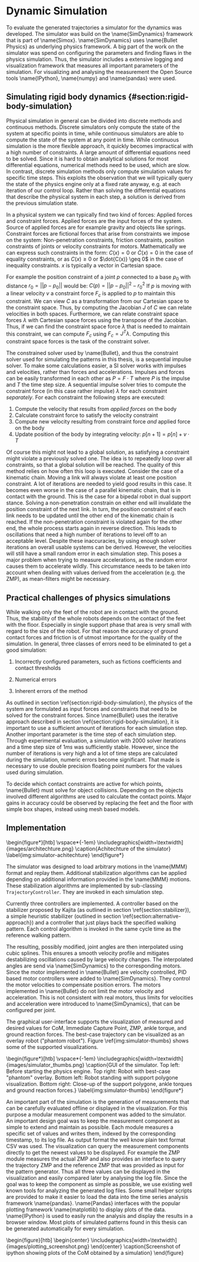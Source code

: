 # Dynamic Simulation

To evaluate the generated trajectories a simulator for the dynamics was developed.
The simulator was build on the \name{SimDynamics} framework that is part of \name{Simox}.
\name{SimDynamics} uses \name{Bullet Physics} as underlying physics framework.
A big part of the work on the simulator was spend on configuring the parameters and finding flaws in the physics simulation.
Thus, the simulator includes a extensive logging and visualization framework that measures all important parameters of the simulation.
For visualizing and analysing the measurement the Open Source tools \name{IPython}, \name{numpy} and \name{pandas} were used.

## Simulating rigid body dynamics {#section:rigid-body-simulation}

Physical simulation in general can be divided into discrete methods and continuous methods.
Discrete simulators only compute the state of the system at specific points in time, while
continuous simulators are able to compute the state of the system at any point in time.
While continuous simulation is the more flexible approach, it quickly becomes impractical
with a high number of constraints. A large amount of differential equations
need to be solved. Since it is hard to obtain analytical solutions for most differential equations,
numerical methods need to be used, which are slow.
In contrast, discrete simulation methods only compute simulation values for specific time steps.
This exploits the observation that we will typically query the state of the physics engine only
at a fixed rate anyway, e.g. at each iteration of our control loop.
Rather than solving the differential equations that describe the physical system in each step,
a solution is derived from the previous simulation state.

In a physical system we can typically find two kind of forces: Applied forces and constraint forces.
Applied forces are the input forces of the system. Source of applied forces are for example gravity and objects like springs.
Constraint forces are fictional forces that arise from constraints we impose on the system:
Non-penetration constraints, friction constraints, position constraints of joints or velocity constraints
for motors.
Mathematically we can express such constraints in the form: $C(x) = 0$ or $\dot{C}(x) = 0$ in the case of equality constraints,
or as $C(x) \geq 0$ or $\dot{C(x)} \geq 0$ in the case of inequality constraints. $x$ is typically a vector in Cartesian space.

For example the position constraint of a joint $p$ connected to a base $p_0$ with distance $r_0 = ||p-p_0||$
would be: $C(p) = || p - p_0 ||^2 - r_0^2$
If $p$ is moving with a linear velocity $v$ a constraint force $F_c$ is applied to $p$ to maintain this constraint.
We can view $C$ as a transformation from our Cartesian space to the constraint space. Thus, by computing the Jacobian
$J$ of $C$ we can relate velocities in both spaces.
Furthermore, we can relate constraint space forces $\lambda$ with Cartesian space forces using the transpose of the Jacobian.
Thus, if we can find the constraint space force $\lambda$ that is needed to maintain this constraint, we can compute $F_c$ using $F_c = J^T \lambda$.
Computing this constraint space forces is the task of the constraint solver.

The constrained solver used by \name{Bullet}, and thus the constraint solver used for simulating the
patterns in this thesis, is a sequential impulse solver.
To make some calculations easier, a SI solver works with impulses and velocities, rather than forces and accelerations.
Impulses and forces can be easily transformed in each other as $P = F \cdot T$ where $P$ is the impulse and $T$ the time step size.
A sequential impulse solver tries to compute the constraint force (in this case rather impulse) $\lambda$ for each constraint *separately*.
For each constraint the following steps are executed:

1. Compute the velocity that results from *applied forces* on the body
2. Calculate constraint force to satisfy the velocity constraint
3. Compute new velocity resulting from constraint force *and* applied force on the body
4. Update position of the body by integrating velocity: $p[n+1] = p[n] + v \cdot T$

Of course this might not lead to a global solution, as satisfying a constraint might violate a previously solved one.
The idea is to repeatedly loop over all constraints, so that a global solution will be reached.
The quality of this method relies on how often this loop is executed. Consider the case of a kinematic
chain. Moving a link will always violate at least one position constraint. A lot of iterations are needed
to yield good results in this case.
It becomes even worse in the case of a parallel kinematic chain, that is in contact with the ground.
This is the case for a bipedal robot in dual support stance.
Solving a non-penetration constrain on either end will invalidate the position constraint of the next link.
In turn, the position constraint of each link needs to be updated until the other end of the kinematic chain is reached. If the non-penetration
constraint is violated again for the other end, the whole process starts again in reverse direction. This leads to oscillations that need a high number
 of iterations to level off to an acceptable level.
Despite these inaccuracies, by using enough solver iterations an overall usable systems can be derived. However, the velocities will still have
a small random error in each simulation step.
This poses a major problem when trying to measure accelerations, as the random error causes them to accelerate wildly.
This circumstance needs to be taken into account when dealing with values derived from the acceleration (e.g. the ZMP),
as mean-filters might be necessary.

## Practical challenges of physics simulations

While walking only the feet of the robot are in contact with the ground. Thus, the stability of the whole robots depends on the contact of the feet with the floor. Especially in single support phase that area is very small with regard to the size of the robot.
For that reason the accuracy of ground contact forces and friction is of utmost importance for the quality of the simulation.
In general, three classes of errors need to be eliminated to get a good simulation:

1. Incorrectly configured parameters, such as fictions coefficients and contact thresholds

2. Numerical errors

3. Inherent errors of the method

As outlined in section \ref{section:rigid-body-simulation}, the physics of the system
are formulated as input forces and constraints that need to be solved for the constraint forces.
Since \name{Bullet} uses the iterative approach described in section \ref{section:rigid-body-simulation}, it is important
to use a sufficient amount of iterations for each simulation step. Another important parameter is the time step of each simulation step.
Through experimental evaluation, a simulation with 2000 solver iterations and a time step size of $1 ms$ was sufficiently stable.
However, since the number of iterations is very high and a lot of time steps are calculated during the simulation, numeric errors become significant.
That made is necessary to use double precision floating point numbers for the values used during simulation.

To decide which contact constraints are active for which points, \name{Bullet} must solve for object collisions. Depending on the objects
involved different algorithms are used to calculate the contact points. Major gains in accuracy could be observed by replacing
the feet and the floor with simple box shapes, instead using mesh based models.

## Implementation

\begin{figure*}[htb]
\vspace*{-1em}
\includegraphics[width=\textwidth]{images/architechture.png}
\caption{Achitechture of the simulator}
\label{img:simulator-achitechture}
\end{figure*}

The simulator was designed to load arbitrary motions in the \name{MMM} format and replay them. Additional stabilization algorithms can be applied
depending on additional information provided in the \name{MMM} motions.
These stabilization algorithms are implemented by sub-classing ```TrajectoryController```. They are invoked in each simulation step.

Currently three controllers are implemented. A controller based on the stabilizer proposed by Kajita (as outlined in section \ref{section:stabilizer}),
a simple heuristic stabilizer (outlined in section \ref{section:alternative-approach})
and a controller that just plays back the specified walking pattern.
Each control algorithm is invoked in the same cycle time as the reference walking pattern.

The resulting, possibly modified, joint angles are then interpolated using cubic splines.
This ensures a smooth velocity profile and mitigates destabilizing oscillations caused by large velocity changes.
The interpolated angles are send via \name{SimDynamics} to the corresponding motors.
Since the motor implemented in \name{Bullet} are velocity controlled,
PID based motor controllers were added to \name{SimDynamics}.
They control the motor velocities to compensate position errors.
The motors implemented in \name{Bullet} do not limit the motor velocity and acceleration.
This is not consistent with real motors, thus limits for velocities and acceleration were introduced to \name{SimDynamics},
that can be configured per joint.

The graphical user-interface supports the visualization of measured and desired values
for CoM, Immediate Capture Point, ZMP, ankle torque, and ground reaction forces.
The best-case trajectory can be visualized as an overlay robot ("phantom robot").
Figure \ref{img:simulator-thumbs} shows some of the supported visualizations.

\begin{figure*}[htb]
\vspace*{-1em}
\includegraphics[width=\textwidth]{images/simulator_thumbs.png}
\caption{GUI of the simulator. Top left: Before starting the physics engine. Top right: Robot with
best-case "phantom" overlay. Bottom left: Robot standing with support polygone visualization. Bottom right:
Close-up of the support polygone, ankle torques and ground reaction forces.}
\label{img:simulator-thumbs}
\end{figure*}

An important part of the simulation is the generation of measurements that can be carefully evaluated offline or displayed in the visualization.
For this purpose a modular measurement component was added to the simulator.
An important design goal was to keep the measurement component as simple to extend and maintain as possible.
Each module measures a specific set of values and writes them, indexed by the corresponding timestamp, to its log file.
As output format the well know plain text format CSV was used.
The visualization can query the measurement components directly to get the newest values to be displayed.
For example the ZMP module measures the actual ZMP and also provides an interface to query the trajectory ZMP and the reference ZMP that was provided as input for the pattern generator.
Thus all three values can be displayed in the visualization and easily compared later by analysing the log file.
Since the goal was to keep the component as simple as possible, we use existing well known tools for analyzing the generated log files.
Some small helper scripts are provided to make it easier to load the data into the time series analysis framework \name{pandas}.
\name{Pandas} interfaces with the popular plotting framework \name{matplotlib} to display plots of the data.
\name{IPython} is used to easily run the analysis and display the results in a browser window.
Most plots of simulated patterns found in this thesis can be generated automatically for every simulation.

\begin{figure}[htb]
  \begin{center}
     \includegraphics[width=\textwidth]{images/plotting_screenshot.png}
  \end{center}
  \caption{Screenshot of ipython showing plots of the CoM obtained by a simulation}
\end{figure}
